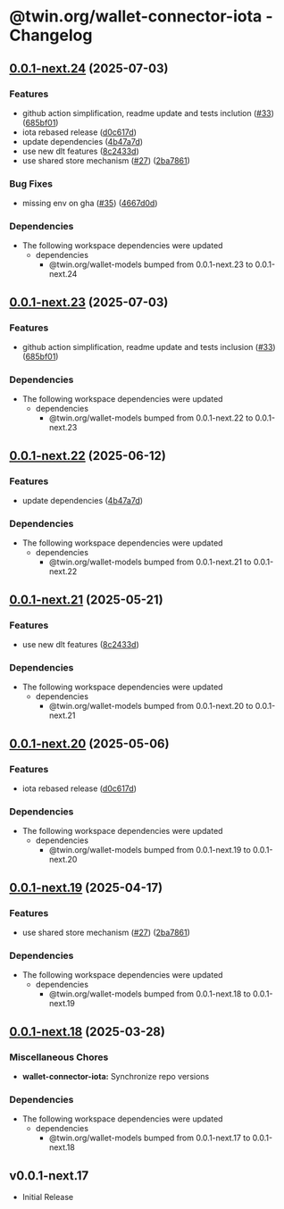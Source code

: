# @twin.org/wallet-connector-iota - Changelog

## [0.0.1-next.24](https://github.com/twinfoundation/wallet/compare/wallet-connector-iota-v0.0.1-next.23...wallet-connector-iota-v0.0.1-next.24) (2025-07-03)


### Features

* github action simplification, readme update and tests inclution ([#33](https://github.com/twinfoundation/wallet/issues/33)) ([685bf01](https://github.com/twinfoundation/wallet/commit/685bf010c4276a37cb85c22762cbdbe3fe7cdc1a))
* iota rebased release ([d0c617d](https://github.com/twinfoundation/wallet/commit/d0c617d894f3663f7c80f7d53d2da858a0bd64f0))
* update dependencies ([4b47a7d](https://github.com/twinfoundation/wallet/commit/4b47a7d900d72d1502d6db54cb391a954818478b))
* use new dlt features ([8c2433d](https://github.com/twinfoundation/wallet/commit/8c2433dff71a8b49861d21809808abebb724ad4a))
* use shared store mechanism ([#27](https://github.com/twinfoundation/wallet/issues/27)) ([2ba7861](https://github.com/twinfoundation/wallet/commit/2ba7861a2a610cf83396a3285c7bbaebe5a31551))


### Bug Fixes

* missing env on gha ([#35](https://github.com/twinfoundation/wallet/issues/35)) ([4667d0d](https://github.com/twinfoundation/wallet/commit/4667d0d09d3af8b5bb29beca718fa6fad4ab9ed0))


### Dependencies

* The following workspace dependencies were updated
  * dependencies
    * @twin.org/wallet-models bumped from 0.0.1-next.23 to 0.0.1-next.24

## [0.0.1-next.23](https://github.com/twinfoundation/wallet/compare/wallet-connector-iota-v0.0.1-next.22...wallet-connector-iota-v0.0.1-next.23) (2025-07-03)


### Features

* github action simplification, readme update and tests inclusion ([#33](https://github.com/twinfoundation/wallet/issues/33)) ([685bf01](https://github.com/twinfoundation/wallet/commit/685bf010c4276a37cb85c22762cbdbe3fe7cdc1a))


### Dependencies

* The following workspace dependencies were updated
  * dependencies
    * @twin.org/wallet-models bumped from 0.0.1-next.22 to 0.0.1-next.23

## [0.0.1-next.22](https://github.com/twinfoundation/wallet/compare/wallet-connector-iota-v0.0.1-next.21...wallet-connector-iota-v0.0.1-next.22) (2025-06-12)


### Features

* update dependencies ([4b47a7d](https://github.com/twinfoundation/wallet/commit/4b47a7d900d72d1502d6db54cb391a954818478b))


### Dependencies

* The following workspace dependencies were updated
  * dependencies
    * @twin.org/wallet-models bumped from 0.0.1-next.21 to 0.0.1-next.22

## [0.0.1-next.21](https://github.com/twinfoundation/wallet/compare/wallet-connector-iota-v0.0.1-next.20...wallet-connector-iota-v0.0.1-next.21) (2025-05-21)


### Features

* use new dlt features ([8c2433d](https://github.com/twinfoundation/wallet/commit/8c2433dff71a8b49861d21809808abebb724ad4a))


### Dependencies

* The following workspace dependencies were updated
  * dependencies
    * @twin.org/wallet-models bumped from 0.0.1-next.20 to 0.0.1-next.21

## [0.0.1-next.20](https://github.com/twinfoundation/wallet/compare/wallet-connector-iota-v0.0.1-next.19...wallet-connector-iota-v0.0.1-next.20) (2025-05-06)


### Features

* iota rebased release ([d0c617d](https://github.com/twinfoundation/wallet/commit/d0c617d894f3663f7c80f7d53d2da858a0bd64f0))


### Dependencies

* The following workspace dependencies were updated
  * dependencies
    * @twin.org/wallet-models bumped from 0.0.1-next.19 to 0.0.1-next.20

## [0.0.1-next.19](https://github.com/twinfoundation/wallet/compare/wallet-connector-iota-v0.0.1-next.18...wallet-connector-iota-v0.0.1-next.19) (2025-04-17)


### Features

* use shared store mechanism ([#27](https://github.com/twinfoundation/wallet/issues/27)) ([2ba7861](https://github.com/twinfoundation/wallet/commit/2ba7861a2a610cf83396a3285c7bbaebe5a31551))


### Dependencies

* The following workspace dependencies were updated
  * dependencies
    * @twin.org/wallet-models bumped from 0.0.1-next.18 to 0.0.1-next.19

## [0.0.1-next.18](https://github.com/twinfoundation/wallet/compare/wallet-connector-iota-v0.0.1-next.17...wallet-connector-iota-v0.0.1-next.18) (2025-03-28)


### Miscellaneous Chores

* **wallet-connector-iota:** Synchronize repo versions


### Dependencies

* The following workspace dependencies were updated
  * dependencies
    * @twin.org/wallet-models bumped from 0.0.1-next.17 to 0.0.1-next.18

## v0.0.1-next.17

- Initial Release
